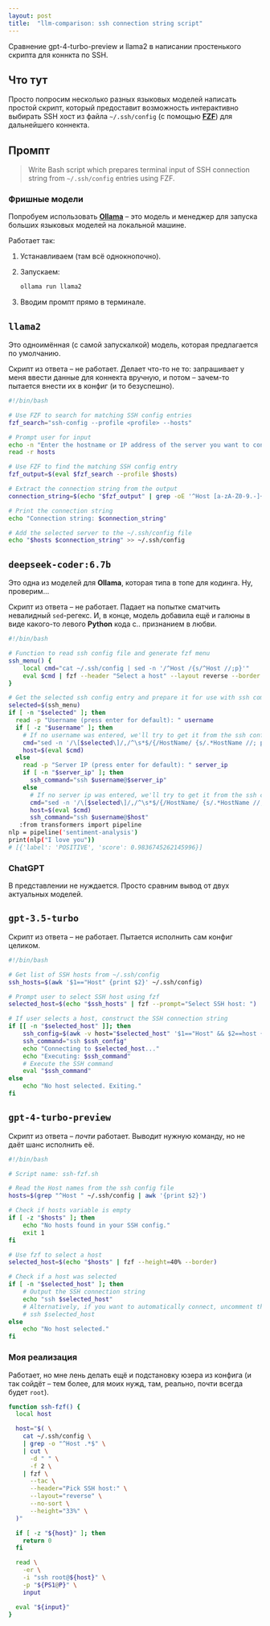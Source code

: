 ```yaml
---
layout: post
title:  "llm-comparison: ssh connection string script"
---
```


<span class="hidden">Сравнение gpt-4-turbo-preview и llama2 в написании простенького скрипта для коннкта по SSH.</span>

## Что тут

Просто попросим несколько разных языковых моделей написать простой скрипт, который предоставит возможность интерактивно выбирать SSH хост из файла `~/.ssh/config` (с помощью [**FZF**](https://github.com/junegunn/fzf)) для дальнейшего коннекта.

## Промпт

> Write Bash script which prepares terminal input of SSH connection string from `~/.ssh/config` entries using FZF.

### Фришные модели

Попробуем использовать [**Ollama**](https://ollama.com) – это модель и менеджер для запуска больших языковых моделей на локальной машине.

Работает так:

1. Устанавливаем (там всё однокнопочно).
2. Запускаем:

   ```bash
   ollama run llama2
   ```

3. Вводим промпт прямо в терминале.

## `llama2`

Это одноимённая (с самой запускалкой) модель, которая предлагается по умолчанию.

Скрипт из ответа – не работает. Делает что-то не то: запрашивает у меня ввести данные для коннекта вручную, и потом – зачем-то пытается внести их в конфиг (и то безуспешно).

```bash
#!/bin/bash

# Use FZF to search for matching SSH config entries
fzf_search="ssh-config --profile <profile> --hosts"

# Prompt user for input
echo -n "Enter the hostname or IP address of the server you want to connect to: "
read -r hosts

# Use FZF to find the matching SSH config entry
fzf_output=$(eval $fzf_search --profile $hosts)

# Extract the connection string from the output
connection_string=$(echo "$fzf_output" | grep -oE '^Host [a-zA-Z0-9.-]+$')

# Print the connection string
echo "Connection string: $connection_string"

# Add the selected server to the ~/.ssh/config file
echo "$hosts $connection_string" >> ~/.ssh/config
```

## `deepseek-coder:6.7b`

Это одна из моделей для **Ollama**, которая типа в топе для кодинга. Ну, проверим...

Скрипт из ответа – не работает. Падает на попытке сматчить невалидный `sed`-регекс. И, в конце, модель добавила ещё и галюны в виде какого-то левого **Python** кода с.. признанием в любви.

```bash
#!/bin/bash

# Function to read ssh config file and generate fzf menu
ssh_menu() {
    local cmd="cat ~/.ssh/config | sed -n '/^Host /{s/^Host //;p}'"
    eval $cmd | fzf --header "Select a host" --layout reverse --border --exit-0
}

# Get the selected ssh config entry and prepare it for use with ssh command
selected=$(ssh_menu)
if [ -n "$selected" ]; then
  read -p "Username (press enter for default): " username
  if [ -z "$username" ]; then
    # If no username was entered, we'll try to get it from the ssh config file.
    cmd="sed -n '/\[$selected\]/,/^\s*$/{/HostName/ {s/.*HostName //; p}}' ~/.ssh/config"
    host=$(eval $cmd)
  else
    read -p "Server IP (press enter for default): " server_ip
    if [ -n "$server_ip" ]; then
      ssh_command="ssh $username@$server_ip"
    else
      # If no server ip was entered, we'll try to get it from the ssh config file.
      cmd="sed -n '/\[$selected\]/,/^\s*$/{/HostName/ {s/.*HostName //; p}}' ~/.ssh/config"
      host=$(eval $cmd)
      ssh_command="ssh $username@$host"
   :from transformers import pipeline
nlp = pipeline('sentiment-analysis')
print(nlp("I love you"))
# [{'label': 'POSITIVE', 'score': 0.9836745262145996}]
```

### **ChatGPT**

В представлении не нуждается. Просто сравним вывод от двух актуальных моделей.

## `gpt-3.5-turbo`

Скрипт из ответа – не работает. Пытается исполнить сам конфиг целиком.

```bash
#!/bin/bash

# Get list of SSH hosts from ~/.ssh/config
ssh_hosts=$(awk '$1=="Host" {print $2}' ~/.ssh/config)

# Prompt user to select SSH host using fzf
selected_host=$(echo "$ssh_hosts" | fzf --prompt="Select SSH host: ")

# If user selects a host, construct the SSH connection string
if [[ -n "$selected_host" ]]; then
    ssh_config=$(awk -v host="$selected_host" '$1=="Host" && $2==host {flag=1} flag; /^$/{flag=0}' ~/.ssh/config)
    ssh_command="ssh $ssh_config"
    echo "Connecting to $selected_host..."
    echo "Executing: $ssh_command"
    # Execute the SSH command
    eval "$ssh_command"
else
    echo "No host selected. Exiting."
fi
```

## `gpt-4-turbo-preview`

Скрипт из ответа – _почти_ работает. Выводит нужную команду, но не даёт шанс исполнить её.

```bash
#!/bin/bash

# Script name: ssh-fzf.sh

# Read the Host names from the ssh config file
hosts=$(grep "^Host " ~/.ssh/config | awk '{print $2}')

# Check if hosts variable is empty
if [ -z "$hosts" ]; then
    echo "No hosts found in your SSH config."
    exit 1
fi

# Use fzf to select a host
selected_host=$(echo "$hosts" | fzf --height=40% --border)

# Check if a host was selected
if [ -n "$selected_host" ]; then
    # Output the SSH connection string
    echo "ssh $selected_host"
    # Alternatively, if you want to automatically connect, uncomment the following line:
    # ssh $selected_host
else
    echo "No host selected."
fi
```

### Моя реализация

Работает, но мне лень делать ещё и подстановку юзера из конфига (и так сойдёт – тем более, для моих нужд, там, реально, почти всегда будет `root`).

```bash
function ssh-fzf() {
  local host

  host="$( \
    cat ~/.ssh/config \
    | grep -o "^Host .*$" \
    | cut \
      -d " " \
      -f 2 \
    | fzf \
      --tac \
      --header="Pick SSH host:" \
      --layout="reverse" \
      --no-sort \
      --height="33%" \
  )"

  if [ -z "${host}" ]; then
    return 0
  fi

  read \
    -er \
    -i "ssh root@${host}" \
    -p "${PS1@P}" \
    input

  eval "${input}"
}
```
